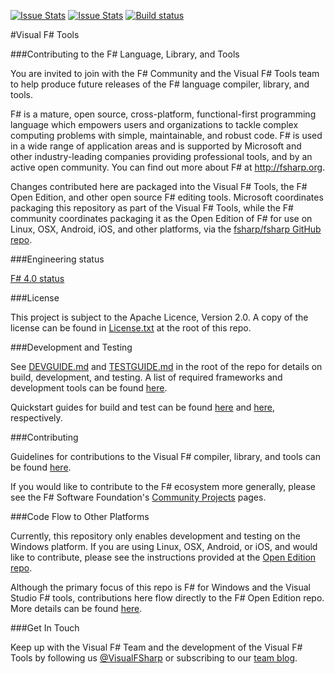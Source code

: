 [![Issue Stats](http://issuestats.com/github/Microsoft/visualfsharp/badge/pr)](http://issuestats.com/github/microsoft/visualfsharp)
[![Issue Stats](http://issuestats.com/github/Microsoft/visualfsharp/badge/issue)](http://issuestats.com/github/microsoft/visualfsharp)
[![Build status](https://ci.appveyor.com/api/projects/status/ya7uqac59kqnqcem/branch/fsharp4?svg=true)](https://ci.appveyor.com/project/KevinRansom/visualfsharp-radou/branch/fsharp4)

#Visual F# Tools

###Contributing to the F# Language, Library, and Tools

You are invited to join with the F# Community and the Visual F# Tools team to help produce future releases of the F# language compiler, library, and tools.

F# is a mature, open source, cross-platform, functional-first programming language which empowers users and organizations to tackle complex computing problems with simple, maintainable, and robust code. F# is used in a wide range of application areas and is supported by Microsoft and other industry-leading companies providing professional tools, and by an active open community. You can find out more about F# at http://fsharp.org.

Changes contributed here are packaged into the Visual F# Tools, the F# Open Edition, and other open source F# editing tools. Microsoft coordinates packaging this repository as part of the Visual F# Tools, while the F# community coordinates packaging it as the Open Edition of F# for use on Linux, OSX, Android, iOS, and other platforms, via the [fsharp/fsharp GitHub repo](https://github.com/fsharp/fsharp/).

###Engineering status

[F# 4.0 status](https://github.com/Microsoft/visualfsharp/wiki/F%23-4.0-Status)

###License

This project is subject to the Apache Licence, Version 2.0. A copy of the license can be found in [License.txt](License.txt) at the root of this repo.

###Development and Testing

See [DEVGUIDE.md](DEVGUIDE.md) and [TESTGUIDE.md](TESTGUIDE.md) in the root of the repo for details on build, development, and testing. A list of required frameworks and development tools can be found [here](https://github.com/Microsoft/visualfsharp/wiki/Required-Software).

Quickstart guides for build and test can be found [here](https://github.com/Microsoft/visualfsharp/wiki/Build-Quickstart) and [here](https://github.com/Microsoft/visualfsharp/wiki/Test-Quickstart), respectively.

###Contributing

Guidelines for contributions to the Visual F# compiler, library, and tools can be found [here](CONTRIBUTING.md).

If you would like to contribute to the F# ecosystem more generally, please see the F# Software Foundation's [Community Projects](http://fsharp.org/community/projects/) pages.

###Code Flow to Other Platforms

Currently, this repository only enables development and testing on the Windows platform. If you are using Linux, OSX, Android, or iOS, and would like to contribute, please see the instructions provided at the [Open Edition repo](https://github.com/fsharp/fsharp/#the-open-edition-of-the-f-compiler-core-library--tools).

Although the primary focus of this repo is F# for Windows and the Visual Studio F# tools, contributions here flow directly to the F# Open Edition repo.  More details can be found [here](https://github.com/Microsoft/visualfsharp/wiki/Code-Flow-to-Open-Edition).

###Get In Touch

Keep up with the Visual F# Team and the development of the Visual F# Tools by following us [@VisualFSharp](https://twitter.com/VisualFSharp) or subscribing to our [team blog](http://blogs.msdn.com/b/fsharpteam/).